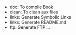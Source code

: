 * doc: To compile Book
* clean: To clean aux files
* links: Generate Symbolic Links
* links: Generate README.md
* ftp: Generate FTP ...
